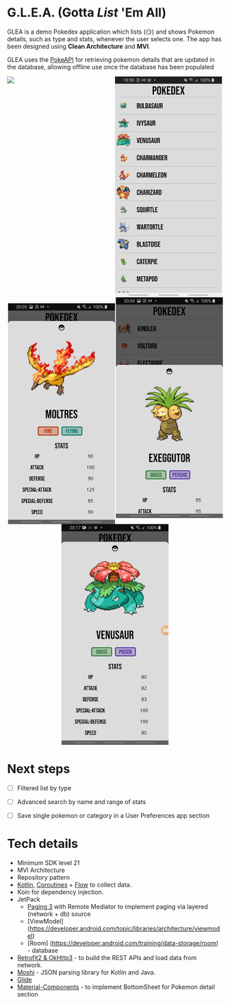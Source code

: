 # G.L.E.A. (Gotta *List* 'Em All)


GLEA is a demo Pokedex application which lists (😏) and shows Pokemon details, such as type and stats, whenever the user selects one. The app has been designed using **Clean Architecture** and **MVI**.

GLEA uses the [PokeAPI](https://pokeapi.co/) for retrieving pokemon details that are updated in the database, allowing offline use once the database has been populated

<p align="center">
<img src="/screengrabs/glea.gif" align="left" width="250"/>
<img src="/screengrabs/list.jpg" align="center" width="250"/>
<img src="/screengrabs/detail_low.jpg" align="right" width="250"/>
</p>

<p align="center">
<img src="/screengrabs/detail_expanded_fire.jpg" align="center" width="250"/>
<img src="/screengrabs/detail_expanded.jpg" align="center" width="250"/>
</p>

# Next steps
- [ ] Filtered list by type
- [ ] Advanced search by name and range of stats
- [ ] Save single pokemon or category in a User Preferences app section


# Tech details
- Minimum SDK level 21
- MVI Architecture 
- Repository pattern
- [Kotlin](https://kotlinlang.org/), [Coroutines](https://github.com/Kotlin/kotlinx.coroutines) + [Flow](https://kotlin.github.io/kotlinx.coroutines/kotlinx-coroutines-core/kotlinx.coroutines.flow/) to collect data.
- Koin for dependency injection.
- JetPack
  - [Paging 3](https://developer.android.com/topic/libraries/architecture/paging/v3-overview) with Remote Mediator to implement paging via layered (network + db)       source
  - [ViewModel] (https://developer.android.com/topic/libraries/architecture/viewmodel)
  - [Room] (https://developer.android.com/training/data-storage/room) - database
- [Retrofit2 & OkHttp3](https://github.com/square/retrofit) - to build the REST APIs and load data from network.
- [Moshi](https://github.com/square/moshi/) - JSON parsing library for Kotlin and Java.
- [Glide](https://github.com/bumptech/glide)
- [Material-Components](https://github.com/material-components/material-components-android) - to implement BottomSheet for Pokemon detail section
